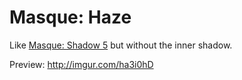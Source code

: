 # Masque: Haze

Like [Masque: Shadow 5](http://mods.curse.com/addons/wow/masque-shadow) but without the inner shadow. 

Preview: http://imgur.com/ha3i0hD
